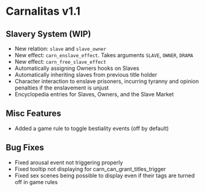 # Carnalitas v1.1

## Slavery System (WIP)

* New relation: `slave` and `slave_owner`
* New effect: `carn_enslave_effect`. Takes arguments `SLAVE`, `OWNER`, `DRAMA`
* New effect: `carn_free_slave_effect`
* Automatically assigning Owners hooks on Slaves
* Automatically inheriting slaves from previous title holder
* Character interaction to enslave prisoners, incurring tyranny and opinion penalties if the enslavement is unjust
* Encyclopedia entries for Slaves, Owners, and the Slave Market

## Misc Features

* Added a game rule to toggle bestiality events (off by default)

## Bug Fixes

* Fixed arousal event not triggering properly
* Fixed tooltip not displaying for carn_can_grant_titles_trigger
* Fixed sex scenes being possible to display even if their tags are turned off in game rules